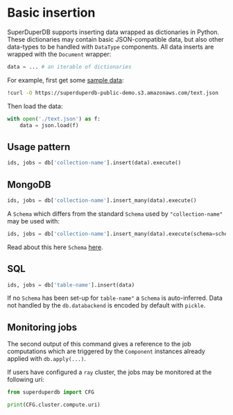 # Basic insertion

SuperDuperDB supports inserting data wrapped as dictionaries in Python.
These dictionaries may contain basic JSON-compatible data, but also 
other data-types to be handled with `DataType` components. All data inserts are wrapped with the `Document` wrapper:

```python
data = ... # an iterable of dictionaries
```

For example, first get some [sample data](../reusable_snippets/get_useful_sample_data.md):

```bash
!curl -O https://superduperdb-public-demo.s3.amazonaws.com/text.json
```

Then load the data:

```python
with open('./text.json') as f:
    data = json.load(f)
```

## Usage pattern

```python
ids, jobs = db['collection-name'].insert(data).execute()
```

## MongoDB

```python
ids, jobs = db['collection-name'].insert_many(data).execute()
```

A `Schema` which differs from the standard `Schema` used by `"collection-name"` may 
be used with:

```python
ids, jobs = db['collection-name'].insert_many(data).execute(schema=schema_component)
```

Read about this here `Schema` [here](../apply_api/schema.md).

## SQL

```python
ids, jobs = db['table-name'].insert(data)
```
If no `Schema` has been set-up for `table-name"` a `Schema` is auto-inferred.
Data not handled by the `db.databackend` is encoded by default with `pickle`.

## Monitoring jobs

The second output of this command gives a reference to the job computations 
which are triggered by the `Component` instances already applied with `db.apply(...)`.

If users have configured a `ray` cluster, the jobs may be monitored at the 
following uri:

```python
from superduperdb import CFG

print(CFG.cluster.compute.uri)
```